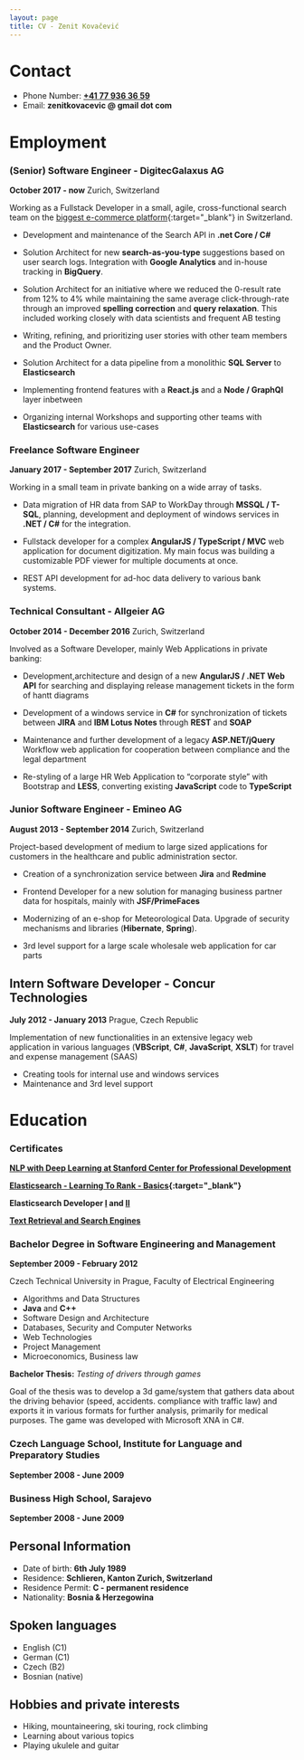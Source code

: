 ```yaml
---
layout: page
title: CV - Zenit Kovačević
---
```


# Contact

- Phone Number: **<a href="tel:0041779363659">+41 77 936 36 59</a>**
- Email: **zenitkovacevic @ gmail dot com**

# Employment
 
### (Senior) Software Engineer - DigitecGalaxus AG
**October 2017 - now** Zurich, Switzerland

Working as a Fullstack Developer in a small, agile, cross-functional search team on the [biggest e-commerce platform](https://www.galaxus.ch/){:target="_blank"} in Switzerland.

- Development and maintenance of the Search API in **.net Core / C#**

- Solution Architect for new **search-as-you-type** suggestions based on user search logs. Integration with **Google Analytics** and in-house tracking in **BigQuery**.

- Solution Architect for an initiative where we reduced the 0-result rate from 12% to 4% while maintaining the same average click-through-rate through an improved **spelling correction** and **query relaxation**. This included working closely with data scientists and frequent AB testing

- Writing, refining, and prioritizing user stories with other team members and the Product Owner.

- Solution Architect for a data pipeline from a monolithic **SQL Server** to **Elasticsearch**

- Implementing frontend features with a **React.js** and a **Node / GraphQl** layer inbetween

- Organizing internal Workshops and supporting other teams with **Elasticsearch** for various use-cases


### Freelance Software Engineer
**January 2017 - September 2017** Zurich, Switzerland

Working in a small team in private banking on a wide array of tasks.  

- Data migration of HR data from SAP to WorkDay through **MSSQL / T-SQL**, planning, development and deployment of windows services in **.NET / C#** for the integration.

- Fullstack developer for a complex **AngularJS / TypeScript / MVC** web application for document digitization. My main focus was building a customizable PDF viewer for multiple documents at once.

- REST API development for ad-hoc data delivery to various bank
systems.

### Technical Consultant - Allgeier AG
**October 2014 - December 2016** Zurich, Switzerland

Involved as a Software Developer, mainly Web Applications in private banking:

- Development,architecture and design of a new **AngularJS / .NET Web API** for searching and displaying release management tickets in the form of hantt diagrams
  
- Development of a windows service in **C#** for synchronization of tickets
between **JIRA** and **IBM Lotus Notes** through **REST** and **SOAP**

- Maintenance and further development of a legacy **ASP.NET/jQuery** Workflow web application for cooperation between compliance and the legal department
  
- Re-styling of a large HR Web Application to “corporate style” with Bootstrap and **LESS**, converting existing **JavaScript** code to **TypeScript**


### Junior Software Engineer - Emineo AG
**August 2013 - September 2014** Zurich, Switzerland

Project-based development of medium to large sized applications for customers in the healthcare and public administration sector. 

- Creation of a synchronization service between **Jira** and **Redmine**

- Frontend Developer for a new solution for managing business partner data for hospitals, mainly with **JSF/PrimeFaces**

- Modernizing of an e-shop for Meteorological Data. Upgrade of security mechanisms and libraries (**Hibernate**, **Spring**).

- 3rd level support for a large scale wholesale web application for car parts

## Intern Software Developer - Concur Technologies
**July 2012 - January 2013** Prague, Czech Republic

Implementation of new functionalities in an extensive legacy web
application in various languages (**VBScript**, **C#**, **JavaScript**, **XSLT**) for
travel and expense management (SAAS)

- Creating tools for internal use and windows services
- Maintenance and 3rd level support

# Education

### Certificates

**[NLP with Deep Learning at Stanford Center for Professional Development](assets/cv/30114221_SCPDRecordofCompletion.pdf)**

**[Elasticsearch - Learning To Rank - Basics](https://badgr.com/public/assertions/F6Am_S5ISKqwLLh1P_kaKg){:target="_blank"}**

**Elasticsearch Developer [I](assets/cv/es1.pdf) and [II](assets/cv/es2.pdf)**

**[Text Retrieval and Search Engines](https://www.coursera.org/account/accomplishments/verify/7QUR5YV5NXX7)**


### Bachelor Degree in Software Engineering and Management
**September 2009 - February 2012** 

Czech Technical University in Prague, Faculty of Electrical Engineering

- Algorithms and Data Structures
- **Java** and **C++** 
- Software Design and Architecture
- Databases, Security and Computer Networks
- Web Technologies
- Project Management
- Microeconomics, Business law

**Bachelor Thesis:** *Testing of drivers through games*

Goal of the thesis was to develop a 3d game/system that gathers data about
the driving behavior (speed, accidents. compliance with traffic law) and exports
it in various formats for further analysis, primarily for medical purposes. The game was developed with Microsoft XNA in C#.

### Czech Language School, Institute for Language and Preparatory Studies
**September 2008 - June 2009** 

### Business High School, Sarajevo
**September 2008 - June 2009** 

## Personal Information

- Date of birth: **6th July 1989**
- Residence: **Schlieren, Kanton Zurich, Switzerland**
- Residence Permit: **C - permanent residence**
- Nationality: **Bosnia & Herzegowina**

## Spoken languages
- English (C1)
- German (C1)
- Czech (B2)
- Bosnian (native)

## Hobbies and private interests

- Hiking, mountaineering, ski touring, rock climbing  
- Learning about various topics  
- Playing ukulele and guitar